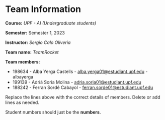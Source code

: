 # Team Information

**Course:** _UPF - AI (Undergraduate students)_

**Semester:** Semester 1, 2023

**Instructor:** _Sergio Calo Oliveria_

**Team name:** _TeamRocket_

**Team members:**

* 198634 - Alba Yerga Castells - alba.yerga01@estudiant.upf.edu - albayerga
* 199139 - Adrià Soria Molina - adria.soria01@estudiant.upf.edu
* 188242 - Ferran Sordé Cabayol - ferran.sorde01@estudiant.upf.edu

Replace the lines above with the correct details of members. Delete or add lines as needed.

Student numbers should just be the **numbers**.
